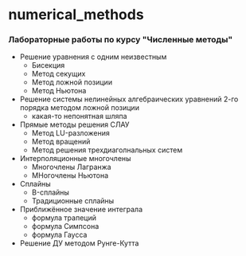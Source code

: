 # numerical_methods
### Лабораторные работы по курсу "Численные методы"
* Решение уравнения с одним неизвестным
    * Бисекция
    * Метод секущих
    * Метод ложной позиции
    * Метод Ньютона
* Решение системы нелинейных алгебраических уравнений 2-го порядка методом ложной позиции
    * какая-то непонятная шляпа
* Прямые методы решения СЛАУ
    * Метод LU-разложения
    * Метод вращений
    * Метод решения трехдиаголнальных систем
* Интерполяционные многочлены
    * Многочлены Лагранжа
    * МНогочлены Ньютона
* Сплайны
    * B-сплайны
    * Традиционные сплайны
* Приближённое значение интеграла
    * формула трапеций
    * формула Симпсона
    * формула Гаусса
* Решение ДУ методом Рунге-Кутта
